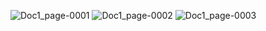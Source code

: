 ![Doc1_page-0001](https://github.com/user-attachments/assets/91f90f25-5e58-40b2-a060-91217dd610fe)
![Doc1_page-0002](https://github.com/user-attachments/assets/fa298cf2-6d74-4f4d-a516-e410967730f3)
![Doc1_page-0003](https://github.com/user-attachments/assets/1fc2bb00-f946-4a89-8812-462a6417682c)
